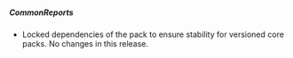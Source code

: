 ##### CommonReports

- Locked dependencies of the pack to ensure stability for versioned core packs. No changes in this release.
